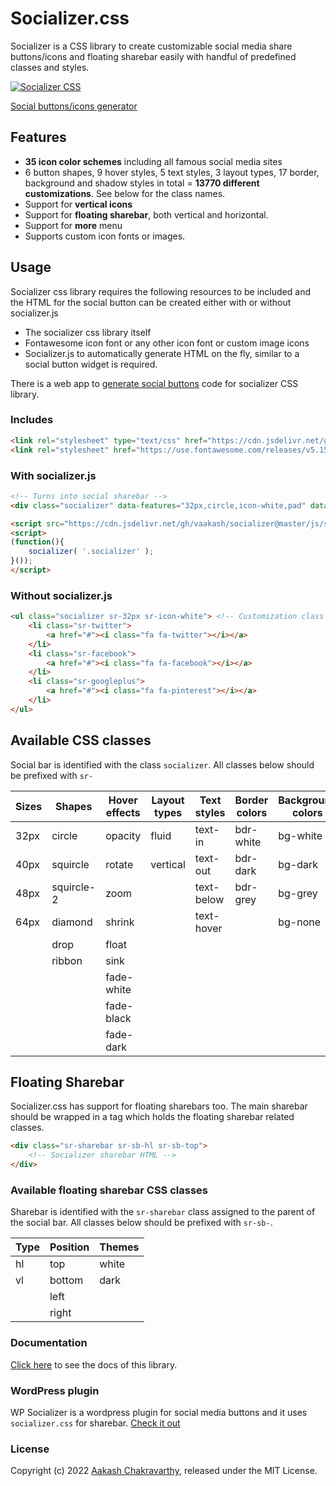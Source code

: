 # Socializer.css

Socializer is a CSS library to create customizable social media share buttons/icons and floating sharebar easily with handful of predefined classes and styles.

[![Socializer CSS](misc/resources/socializer-css-banner.png)](https://www.aakashweb.com/css-libraries/socializer-css/)

[Social buttons/icons generator](https://www.aakashweb.com/apps/social-buttons-generator/)

## Features

- **35 icon color schemes** including all famous social media sites
- 6 button shapes, 9 hover styles, 5 text styles, 3 layout types, 17 border, background and shadow styles in total = **13770 different customizations**. See below for the class names.
- Support for **vertical icons**
- Support for **floating sharebar**, both vertical and horizontal.
- Support for **more** menu
- Supports custom icon fonts or images.

## Usage

Socializer css library requires the following resources to be included and the HTML for the social button can be created either with or without socializer.js

- The socializer css library itself
- Fontawesome icon font or any other icon font or custom image icons
- Socializer.js to automatically generate HTML on the fly, similar to a social button widget is required.

There is a web app to [generate social buttons](https://www.aakashweb.com/apps/social-buttons-generator/) code for socializer CSS library.

### Includes

```HTML
<link rel="stylesheet" type="text/css" href="https://cdn.jsdelivr.net/gh/vaakash/socializer@master/css/socializer.min.css">
<link rel="stylesheet" href="https://use.fontawesome.com/releases/v5.15.3/css/all.css">
```

### With socializer.js

```HTML
<!-- Turns into social sharebar -->
<div class="socializer" data-features="32px,circle,icon-white,pad" data-sites="facebook,twitter,pinterest,print,email,rss"></div>

<script src="https://cdn.jsdelivr.net/gh/vaakash/socializer@master/js/socializer.js"></script>
<script>
(function(){
    socializer( '.socializer' );
}());
</script>
```

### Without socializer.js

```HTML
<ul class="socializer sr-32px sr-icon-white"> <!-- Customization class names go here -->
    <li class="sr-twitter">
        <a href="#"><i class="fa fa-twitter"></i></a>
    </li>
    <li class="sr-facebook">
        <a href="#"><i class="fa fa-facebook"></i></a>
    </li>
    <li class="sr-googleplus">
        <a href="#"><i class="fa fa-pinterest"></i></a>
    </li>
</ul>
```

## Available CSS classes

Social bar is identified with the class `socializer`. All classes below should be prefixed with `sr-`

| Sizes | Shapes     | Hover effects | Layout types | Text styles | Border colors | Background colors | Icon colors | Border styles | Others    |
|-------|------------|---------------|--------------|-------------|---------------|-------------------|-------------|---------------|-----------|
| 32px  | circle     | opacity       | fluid        | text-in     | bdr-white     | bg-white          | icon-white  | bdr-sm        | pad       |
| 40px  | squircle   | rotate        | vertical     | text-out    | bdr-dark      | bg-dark           | icon-dark   | bdr-md        | multiline |
| 48px  | squircle-2 | zoom          |              | text-below  | bdr-grey      | bg-grey           | icon-grey   | bdr-lg        |           |
| 64px  | diamond    | shrink        |              | text-hover  |               | bg-none           | icon-none   | bdr-none      |           |
|       | drop       | float         |              |             |               |                   |             |               |           |
|       | ribbon     | sink          |              |             |               |                   |             |               |           |
|       |            | fade-white    |              |             |               |                   |             |               |           |
|       |            | fade-black    |              |             |               |                   |             |               |           |
|       |            | fade-dark     |              |             |               |                   |             |               |           |

## Floating Sharebar

Socializer.css has support for floating sharebars too. The main sharebar should be wrapped in a tag which holds the floating sharebar related classes.

```HTML
<div class="sr-sharebar sr-sb-hl sr-sb-top">
    <!-- Socializer sharebar HTML -->
</div>
```

### Available floating sharebar CSS classes

Sharebar is identified with the `sr-sharebar` class assigned to the parent of the social bar. All classes below should be prefixed with `sr-sb-`.

| Type | Position | Themes |
|------|----------|--------|
| hl   | top      | white  |
| vl   | bottom   | dark   |
|      | left     |        |
|      | right    |        |

### Documentation

[Click here](https://www.aakashweb.com/docs/socializer-css/) to see the docs of this library.

### WordPress plugin

WP Socializer is a wordpress plugin for social media buttons and it uses `socializer.css` for sharebar. [Check it out](https://www.aakashweb.com/wordpress-plugins/wp-socializer/)

### License

Copyright (c) 2022 [Aakash Chakravarthy](https://www.aakashweb.com/), released under the MIT License.